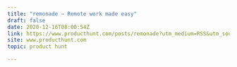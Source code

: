 ```yaml
---
title: "remonade — Remote work made easy"
draft: false
date: 2020-12-16T08:00:54Z
link: https://www.producthunt.com/posts/remonade?utm_medium=RSS&utm_source=hune
site: www.producthunt.com
topic: product hunt  

---
```


